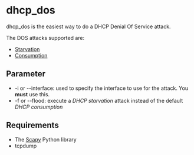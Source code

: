 # dhcp_dos

dhcp_dos is the easiest way to do a DHCP Denial Of Service attack.


The DOS attacks supported are:
- [Starvation](http://hakipedia.com/index.php/DHCP_Starvation)
- [Consumption](http://www.cisco.com/c/en/us/products/collateral/switches/catalyst-6500-series-switches/white_Paper_C11_603833.html)

## Parameter

  - -i or --interface: used to specify the interface to use for the attack. You **must** use this.
  - -f or --flood: execute a *DHCP starvation* attack instead of the default *DHCP consumption*

## Requirements

- The [Scapy](http://www.secdev.org/projects/scapy/) Python library
- tcpdump
